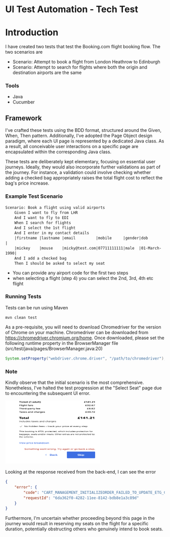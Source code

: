 # UI Test Automation - Tech Test

# Introduction
I have created two tests that test the Booking.com flight booking flow. The two scenarios are
* Scenario: Attempt to book a flight from London Heathrow to Edinburgh
* Scenario: Attempt to search for flights where both the origin and destination airports are the same

### Tools
* Java
* Cucumber


## Framework
I've crafted these tests using the BDD format, structured around the Given, When, Then pattern. Additionally, I've 
adopted the Page Object design paradigm, where each UI page is represented by a dedicated Java class. As a result, all 
conceivable user interactions on a specific page are encapsulated within the corresponding Java class.

These tests are deliberately kept elementary, focusing on essential user journeys. Ideally, they would also incorporate 
further validations as part of the journey. For instance, a validation could involve checking whether adding a checked 
bag appropriately raises the total flight cost to reflect the bag's price increase.

### Example Test Scenario
```gherkin
Scenario: Book a flight using valid airports
    Given I want to fly from LHR
    And I want to fly to EDI
    When I search for flights
    And I select the 1st flight
    And I enter in my contact details
    |firstname |lastname |email         |mobile     |gender|dob          |
    |mickey    |mouse    |micky@test.com|07711111111|male  |01-March-1990|
    And I add a checked bag
    Then I should be asked to select my seat
```
* You can provide any airport code for the first two steps
* when selecting a flight (step 4) you can select the 2nd, 3rd, 4th etc flight

### Running Tests
Tests can be run using Maven
```shell
mvn clean test
```
As a pre-requisite, you will need to download Chromedriver for the version of Chrome on your machine. Chromedriver can be downloaded from https://chromedriver.chromium.org/home. Once downloaded, please set the following runtime property in the BrowserManager file (src/test/java/pages/BrowserManager.java:20)
```java
System.setProperty("webdriver.chrome.driver", "/path/to/chromedriver");
```


### Note
Kindly observe that the initial scenario is the most comprehensive. Nonetheless, I've halted the test progression at 
the "Select Seat" page due to encountering the subsequent UI error.
<p >
  <img width="300" height="200" src="booking-error.png">
</p>
Looking at the response received from the back-end, I can see the error

```json
{
    "error": {
        "code": "CART_MANAGEMENT_INITIALIZEORDER_FAILED_TO_UPDATE_ETG_CART",
        "requestId": "6da362f0-4282-11ee-8142-bdb8e1a3c89d"
    }
}
```
Furthermore, I'm uncertain whether proceeding beyond this page in the journey would result in reserving my seats on 
the flight for a specific duration, potentially obstructing others who genuinely intend to book seats.



